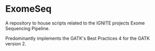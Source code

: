 ExomeSeq
========

A repository to house scripts related to the IGNITE projects Exome Sequencing Pipeline.

Predominantly implements the GATK's Best Practices 4 for the GATK version 2.
